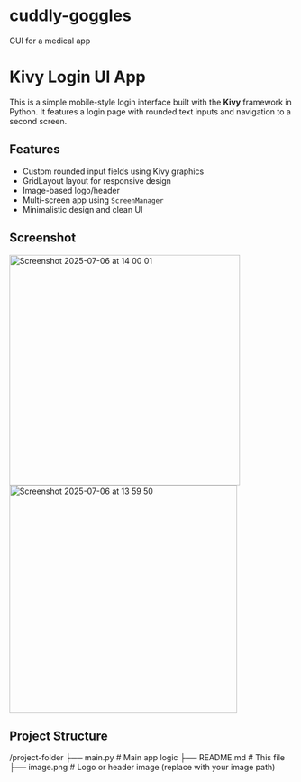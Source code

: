 
# cuddly-goggles
GUI for a medical app
# Kivy Login UI App

This is a simple mobile-style login interface built with the **Kivy** framework in Python. It features a login page with rounded text inputs and navigation to a second screen.

## Features

- Custom rounded input fields using Kivy graphics
- GridLayout layout for responsive design
- Image-based logo/header
- Multi-screen app using `ScreenManager`
- Minimalistic design and clean UI

##  Screenshot
<img width="409" alt="Screenshot 2025-07-06 at 14 00 01" src="https://github.com/user-attachments/assets/e39071b5-a4ab-4ddc-8db5-9ccc15788aac" />
<img width="404" alt="Screenshot 2025-07-06 at 13 59 50" src="https://github.com/user-attachments/assets/9959206c-59e2-4860-9b5f-f1fd7e071797" />


##  Project Structure

/project-folder
├── main.py # Main app logic
├── README.md # This file
├── image.png # Logo or header image (replace with your image path)


